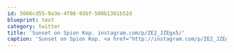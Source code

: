 ```yaml
---
id: 5066cd55-9a3e-4f08-93bf-500b1301b52d
blueprint: text
category: twitter
title: 'Sunset on Spion Kop. instagram.com/p/ZE2_JZEgx5/'
caption: 'Sunset on Spion Kop. <a href="http://instagram.com/p/ZE2_JZEgx5/" title="http://instagram.com/p/ZE2_JZEgx5/" class="link link_untco">instagram.com/p/ZE2_JZEgx5/</a>'
---
```

